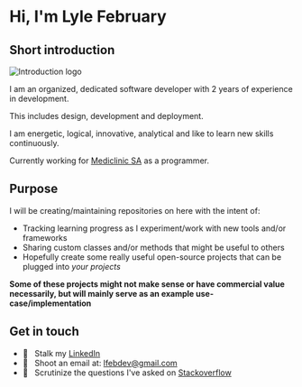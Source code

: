 # Hi, I'm Lyle February

## Short introduction

![Introduction logo](https://i.ibb.co/j83Kn8G/Github-Image.jpg "The only constant in the technology industry is change - Marc Benioff")



I am an organized, dedicated software developer with 2 years of experience in development.

This includes design, development and deployment.

I am energetic, logical, innovative, analytical and like to learn new skills continuously.

Currently working for [Mediclinic SA](https://www.mediclinic.co.za/) as a programmer.

## Purpose

I will be creating/maintaining repositories on here with the intent of:

- Tracking learning progress as I experiment/work with new tools and/or frameworks
- Sharing custom classes and/or methods that might be useful to others
- Hopefully create some really useful open-source projects that can be plugged into *your projects*

**Some of these projects might not make sense or have commercial value necessarily, but will mainly serve as an example use-case/implementation**

## Get in touch

- 👔 &nbsp; Stalk my [LinkedIn](https://za.linkedin.com/in/lyle-february-7264561ab)
- 📧 &nbsp; Shoot an email at: lfebdev@gmail.com
- 👀 &nbsp; Scrutinize the questions I've asked on [Stackoverflow](https://stackoverflow.com/users/17294807/lyle-february)
